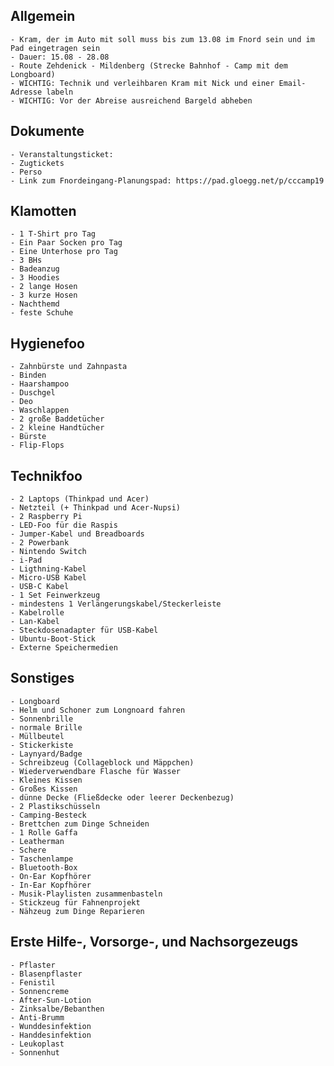 ## Allgemein
    - Kram, der im Auto mit soll muss bis zum 13.08 im Fnord sein und im Pad eingetragen sein 
    - Dauer: 15.08 - 28.08
    - Route Zehdenick - Mildenberg (Strecke Bahnhof - Camp mit dem Longboard)
    - WICHTIG: Technik und verleihbaren Kram mit Nick und einer Email-Adresse labeln
    - WICHTIG: Vor der Abreise ausreichend Bargeld abheben

## Dokumente
    - Veranstaltungsticket: 
    - Zugtickets
    - Perso
    - Link zum Fnordeingang-Planungspad: https://pad.gloegg.net/p/cccamp19

## Klamotten
    - 1 T-Shirt pro Tag
    - Ein Paar Socken pro Tag
    - Eine Unterhose pro Tag
    - 3 BHs
    - Badeanzug
    - 3 Hoodies
    - 2 lange Hosen
    - 3 kurze Hosen
    - Nachthemd
    - feste Schuhe

## Hygienefoo
    - Zahnbürste und Zahnpasta
    - Binden
    - Haarshampoo
    - Duschgel
    - Deo
    - Waschlappen
    - 2 große Baddetücher
    - 2 kleine Handtücher
    - Bürste
    - Flip-Flops

## Technikfoo
    - 2 Laptops (Thinkpad und Acer)
    - Netzteil (+ Thinkpad und Acer-Nupsi)
    - 2 Raspberry Pi
    - LED-Foo für die Raspis
    - Jumper-Kabel und Breadboards
    - 2 Powerbank
    - Nintendo Switch
    - i-Pad
    - Ligthning-Kabel
    - Micro-USB Kabel
    - USB-C Kabel
    - 1 Set Feinwerkzeug
    - mindestens 1 Verlängerungskabel/Steckerleiste
    - Kabelrolle
    - Lan-Kabel
    - Steckdosenadapter für USB-Kabel
    - Ubuntu-Boot-Stick
    - Externe Speichermedien
    

## Sonstiges
    - Longboard
    - Helm und Schoner zum Longnoard fahren
    - Sonnenbrille
    - normale Brille 
    - Müllbeutel
    - Stickerkiste
    - Laynyard/Badge 
    - Schreibzeug (Collageblock und Mäppchen)
    - Wiederverwendbare Flasche für Wasser
    - Kleines Kissen
    - Großes Kissen
    - dünne Decke (Fließdecke oder leerer Deckenbezug)
    - 2 Plastikschüsseln
    - Camping-Besteck
    - Brettchen zum Dinge Schneiden
    - 1 Rolle Gaffa
    - Leatherman
    - Schere
    - Taschenlampe
    - Bluetooth-Box
    - On-Ear Kopfhörer
    - In-Ear Kopfhörer
    - Musik-Playlisten zusammenbasteln
    - Stickzeug für Fahnenprojekt
    - Nähzeug zum Dinge Reparieren

## Erste Hilfe-, Vorsorge-, und Nachsorgezeugs
    - Pflaster
    - Blasenpflaster
    - Fenistil
    - Sonnencreme
    - After-Sun-Lotion
    - Zinksalbe/Bebanthen
    - Anti-Brumm
    - Wunddesinfektion
    - Handdesinfektion
    - Leukoplast
    - Sonnenhut 